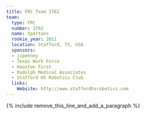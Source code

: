 ```yaml
---
title: FRC Team 3762
team:
  type: FRC
  number: 3762
  name: Spartans
  rookie_year: 2011
  location: Stafford, TX, USA
  sponsors:
  - jcpenney
  - Texas Work Force
  - Houston First
  - Rudolph Medical Associates
  - Stafford HS Robotics Club
  links:
    Website: http://www.staffordhsrobotics.com
---
```


{% include remove_this_line_and_add_a_paragraph %}